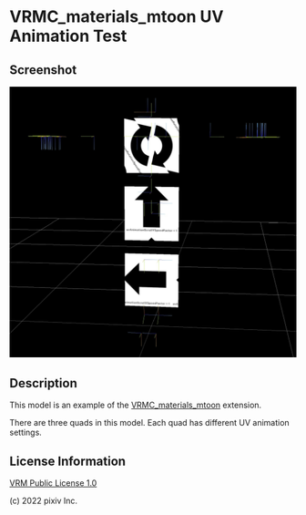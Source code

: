 # VRMC_materials_mtoon UV Animation Test

## Screenshot

![screenshot](screenshot/screenshot.jpg)

## Description

This model is an example of the [VRMC_materials_mtoon](../../specification/VRMC_materials_mtoon-1.0/) extension.

There are three quads in this model.
Each quad has different UV animation settings.

## License Information

[VRM Public License 1.0](https://vrm.dev/licenses/1.0/)

(c) 2022 pixiv Inc.
